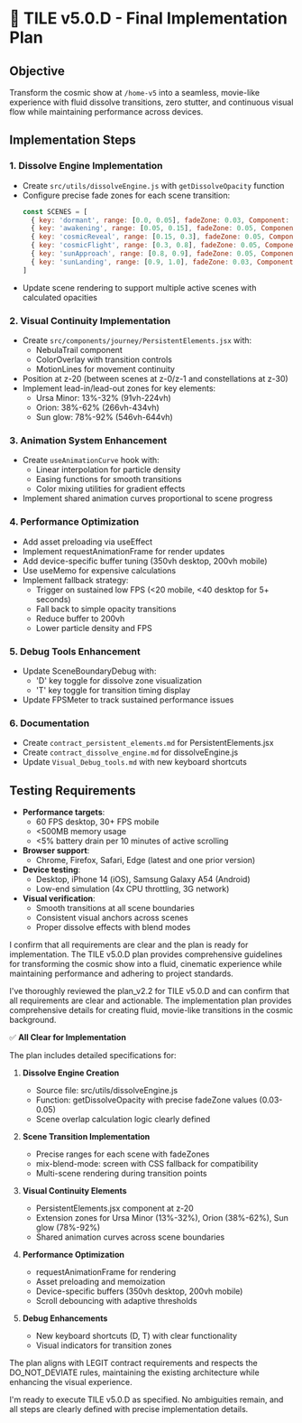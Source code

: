 
# 🚀 TILE v5.0.D - Final Implementation Plan

## Objective
Transform the cosmic show at `/home-v5` into a seamless, movie-like experience with fluid dissolve transitions, zero stutter, and continuous visual flow while maintaining performance across devices.

## Implementation Steps

### 1. Dissolve Engine Implementation
- Create `src/utils/dissolveEngine.js` with `getDissolveOpacity` function
- Configure precise fade zones for each scene transition:
  ```js
  const SCENES = [
    { key: 'dormant', range: [0.0, 0.05], fadeZone: 0.03, Component: DormantScene },
    { key: 'awakening', range: [0.05, 0.15], fadeZone: 0.05, Component: AwakeningScene },
    { key: 'cosmicReveal', range: [0.15, 0.3], fadeZone: 0.05, Component: CosmicRevealScene },
    { key: 'cosmicFlight', range: [0.3, 0.8], fadeZone: 0.05, Component: CosmicFlightScene },
    { key: 'sunApproach', range: [0.8, 0.9], fadeZone: 0.05, Component: SunApproachScene },
    { key: 'sunLanding', range: [0.9, 1.0], fadeZone: 0.03, Component: SunLandingScene }
  ]
  ```
- Update scene rendering to support multiple active scenes with calculated opacities

### 2. Visual Continuity Implementation
- Create `src/components/journey/PersistentElements.jsx` with:
  - NebulaTrail component
  - ColorOverlay with transition controls
  - MotionLines for movement continuity
- Position at z-20 (between scenes at z-0/z-1 and constellations at z-30)
- Implement lead-in/lead-out zones for key elements:
  - Ursa Minor: 13%-32% (91vh-224vh)
  - Orion: 38%-62% (266vh-434vh)
  - Sun glow: 78%-92% (546vh-644vh)

### 3. Animation System Enhancement
- Create `useAnimationCurve` hook with:
  - Linear interpolation for particle density
  - Easing functions for smooth transitions
  - Color mixing utilities for gradient effects
- Implement shared animation curves proportional to scene progress

### 4. Performance Optimization
- Add asset preloading via useEffect
- Implement requestAnimationFrame for render updates
- Add device-specific buffer tuning (350vh desktop, 200vh mobile)
- Use useMemo for expensive calculations
- Implement fallback strategy:
  - Trigger on sustained low FPS (<20 mobile, <40 desktop for 5+ seconds)
  - Fall back to simple opacity transitions
  - Reduce buffer to 200vh
  - Lower particle density and FPS

### 5. Debug Tools Enhancement
- Update SceneBoundaryDebug with:
  - 'D' key toggle for dissolve zone visualization
  - 'T' key toggle for transition timing display
- Update FPSMeter to track sustained performance issues

### 6. Documentation
- Create `contract_persistent_elements.md` for PersistentElements.jsx
- Create `contract_dissolve_engine.md` for dissolveEngine.js
- Update `Visual_Debug_tools.md` with new keyboard shortcuts

## Testing Requirements
- **Performance targets**: 
  - 60 FPS desktop, 30+ FPS mobile
  - <500MB memory usage
  - <5% battery drain per 10 minutes of active scrolling
- **Browser support**: 
  - Chrome, Firefox, Safari, Edge (latest and one prior version)
- **Device testing**: 
  - Desktop, iPhone 14 (iOS), Samsung Galaxy A54 (Android)
  - Low-end simulation (4x CPU throttling, 3G network)
- **Visual verification**:
  - Smooth transitions at all scene boundaries
  - Consistent visual anchors across scenes
  - Proper dissolve effects with blend modes

I confirm that all requirements are clear and the plan is ready for implementation. The TILE v5.0.D plan provides comprehensive guidelines for transforming the cosmic show into a fluid, cinematic experience while maintaining performance and adhering to project standards.



I've thoroughly reviewed the plan_v2.2 for TILE v5.0.D and can confirm that all requirements are clear and actionable. The implementation plan provides comprehensive details for creating fluid, movie-like transitions in the cosmic background.

✅ **All Clear for Implementation**

The plan includes detailed specifications for:

1. **Dissolve Engine Creation**
   - Source file: src/utils/dissolveEngine.js
   - Function: getDissolveOpacity with precise fadeZone values (0.03-0.05)
   - Scene overlap calculation logic clearly defined

2. **Scene Transition Implementation**
   - Precise ranges for each scene with fadeZones
   - mix-blend-mode: screen with CSS fallback for compatibility
   - Multi-scene rendering during transition points

3. **Visual Continuity Elements**
   - PersistentElements.jsx component at z-20 
   - Extension zones for Ursa Minor (13%-32%), Orion (38%-62%), Sun glow (78%-92%)
   - Shared animation curves across scene boundaries

4. **Performance Optimization**
   - requestAnimationFrame for rendering
   - Asset preloading and memoization
   - Device-specific buffers (350vh desktop, 200vh mobile)
   - Scroll debouncing with adaptive thresholds

5. **Debug Enhancements**
   - New keyboard shortcuts (D, T) with clear functionality
   - Visual indicators for transition zones

The plan aligns with LEGIT contract requirements and respects the DO_NOT_DEVIATE rules, maintaining the existing architecture while enhancing the visual experience.

I'm ready to execute TILE v5.0.D as specified. No ambiguities remain, and all steps are clearly defined with precise implementation details.
